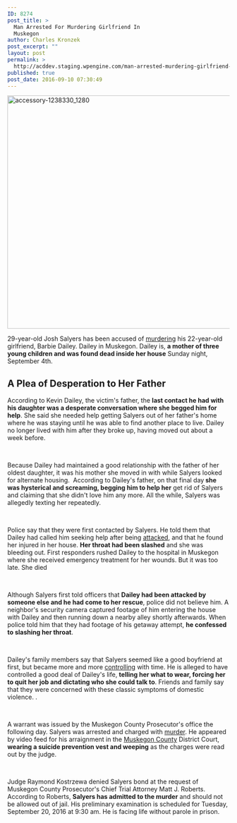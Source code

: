 ```yaml
---
ID: 8274
post_title: >
  Man Arrested For Murdering Girlfriend In
  Muskegon
author: Charles Kronzek
post_excerpt: ""
layout: post
permalink: >
  http://acddev.staging.wpengine.com/man-arrested-murdering-girlfriend-muskegon.html
published: true
post_date: 2016-09-10 07:30:49
---
```

<img class="alignnone size-large wp-image-8275" src="http://acddev.staging.wpengine.com/wp-content/uploads/2016/09/accessory-1238330_1280-1024x846.jpg" alt="accessory-1238330_1280" width="640" height="529" />

<span style="font-weight: 400;">29-year-old Josh Salyers has been accused of </span><a href="http://acddev.staging.wpengine.com/michigan-open-murder-attorneys.html" target="_blank"><span style="font-weight: 400;">murdering</span></a><span style="font-weight: 400;"> his 22-year-old girlfriend, Barbie Dailey. Dailey in Muskegon. Dailey is, </span><b>a mother of three young children and was found dead inside her house</b><span style="font-weight: 400;"> Sunday night, September 4th.</span>
<h2>A Plea of Desperation to Her Father</h2>
<span style="font-weight: 400;">According to Kevin Dailey, the victim's father, the </span><b>last contact he had with his daughter was a desperate conversation where she begged him for help</b><span style="font-weight: 400;">. She said she needed help getting Salyers out of her father's home where he was staying until he was able to find another place to live. Dailey no longer lived with him after they broke up, having moved out about a week before.</span>

&nbsp;

<span style="font-weight: 400;">Because Dailey had maintained a good relationship with the father of her oldest daughter, it was his mother she moved in with while Salyers looked for alternate housing.  According to Dailey's father, on that final day</span><b> she was hysterical and screaming, begging him to help her</b><span style="font-weight: 400;"> get rid of Salyers and claiming that she didn't love him any more. All the while, Salyers was allegedly texting her repeatedly. </span>

&nbsp;

<span style="font-weight: 400;">Police say that they were first contacted by Salyers. He told them that Dailey had called him seeking help after being </span><a href="http://acddev.staging.wpengine.com/assault-charges.html" target="_blank"><span style="font-weight: 400;">attacked</span></a><span style="font-weight: 400;">, and that he found her injured in her house. </span><b>Her throat had been slashed</b><span style="font-weight: 400;"> and she was bleeding out. First responders rushed Dailey to the hospital in Muskegon where she received emergency treatment for her wounds. But it was too late. She died </span>

&nbsp;

<span style="font-weight: 400;">Although Salyers first told officers that </span><b>Dailey had been attacked by someone else and he had come to her rescue</b><span style="font-weight: 400;">, police did not believe him. A neighbor's security camera captured footage of him entering the house with Dailey and then running down a nearby alley shortly afterwards. When police told him that they had footage of his getaway attempt, </span><b>he confessed to slashing her throat</b><span style="font-weight: 400;">.</span>

&nbsp;

<span style="font-weight: 400;">Dailey's family members say that Salyers seemed like a good boyfriend at first, but became more and more </span><a href="http://acddev.staging.wpengine.com/domestic-assault.html" target="_blank"><span style="font-weight: 400;">controlling</span></a><span style="font-weight: 400;"> with time. He is alleged to have controlled a good deal of Dailey's life, </span><b>telling her what to wear, forcing her to quit her job and dictating who she could talk to</b><span style="font-weight: 400;">. Friends and family say that they were concerned with these classic symptoms of domestic violence. .</span>

&nbsp;

<span style="font-weight: 400;">A warrant was issued by the Muskegon County Prosecutor's office the following day. Salyers was arrested and charged with </span><a href="http://acddev.staging.wpengine.com/homicide.html" target="_blank"><span style="font-weight: 400;">murder</span></a><span style="font-weight: 400;">. He appeared by video feed for his arraignment in the </span><a href="http://acddev.staging.wpengine.com/muskegon.html" target="_blank"><span style="font-weight: 400;">Muskegon County</span></a><span style="font-weight: 400;"> District Court, </span><b>wearing a suicide prevention vest and weeping</b><span style="font-weight: 400;"> as the charges were read out by the judge.</span>

&nbsp;

<span style="font-weight: 400;">Judge Raymond Kostrzewa denied Salyers bond at the request of Muskegon County Prosecutor's Chief Trial Attorney Matt J. Roberts. According to Roberts, </span><b>Salyers has admitted to the murder</b><span style="font-weight: 400;"> and should not be allowed out of jail. His preliminary examination is scheduled for Tuesday, September 20, 2016 at 9:30 am. He is facing life without parole in prison. </span>

&nbsp;